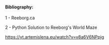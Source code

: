 #### Bibliography:

1 - Reeborg.ca

2 - Python Solution to Reeborg's World Maze

https://yt.artemislena.eu/watch?v=v8a6V6NPpjg